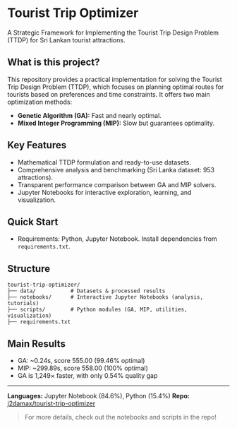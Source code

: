 # Tourist Trip Optimizer

A Strategic Framework for Implementing the Tourist Trip Design Problem (TTDP) for Sri Lankan tourist attractions.

## What is this project?
This repository provides a practical implementation for solving the Tourist Trip Design Problem (TTDP), which focuses on planning optimal routes for tourists based on preferences and time constraints. It offers two main optimization methods:
- **Genetic Algorithm (GA):** Fast and nearly optimal.
- **Mixed Integer Programming (MIP):** Slow but guarantees optimality.

## Key Features
- Mathematical TTDP formulation and ready-to-use datasets.
- Comprehensive analysis and benchmarking (Sri Lanka dataset: 953 attractions).
- Transparent performance comparison between GA and MIP solvers.
- Jupyter Notebooks for interactive exploration, learning, and visualization.

## Quick Start
- Requirements: Python, Jupyter Notebook. Install dependencies from `requirements.txt`.

## Structure
```
tourist-trip-optimizer/
├── data/           # Datasets & processed results
├── notebooks/      # Interactive Jupyter Notebooks (analysis, tutorials)
├── scripts/        # Python modules (GA, MIP, utilities, visualization)
├── requirements.txt
```

## Main Results
- GA: ~0.24s, score 555.00 (99.46% optimal)
- MIP: ~299.89s, score 558.00 (100% optimal)
- GA is 1,249× faster, with only 0.54% quality gap

---
**Languages:** Jupyter Notebook (84.6%), Python (15.4%)
**Repo:** [j2damax/tourist-trip-optimizer](https://github.com/j2damax/tourist-trip-optimizer)

> For more details, check out the notebooks and scripts in the repo!